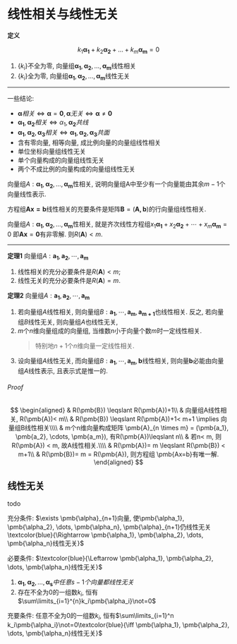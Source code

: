 # 线性相关与线性无关

<b>定义</b>

$$
k_1\pmb{\alpha_1}+k_2 \pmb{\alpha_2}+\dots+k_m \pmb{\alpha_m}=0
$$

1. $\{k_i\}$不全为零, 向量组$\pmb{\alpha_1}, \pmb{\alpha_2}, \dots, \pmb{\alpha_m}$线性相关
2. $\{k_i\}$全为零, 向量组$\pmb{\alpha_1}, \pmb{\alpha_2}, \dots, \pmb{\alpha_m}$线性无关

---

一些结论:

- $\pmb{\alpha} 相关 \iff \pmb{\alpha} = \pmb{0}, \pmb{\alpha} 无关 \iff \pmb{\alpha} \not= \pmb{0}$
- $\pmb{\alpha_1},\pmb{\alpha_2}相关\iff \alpha_1,\pmb{\alpha _2}共线$
- $\pmb{\alpha_1},\pmb{\alpha _2},\pmb{\alpha_3}相关\iff \pmb{\alpha_1},\pmb{\alpha_2},\pmb{\alpha_3}共面$
- 含有零向量, 相等向量, 成比例向量的向量组线性相关
- 单位坐标向量组线性无关
- 单个向量构成的向量组线性无关
- 两个不成比例的向量构成的向量组线性无关

向量组$A:\pmb{\alpha_1}, \pmb{\alpha_2}, \dots, \pmb{\alpha_m}$性相关,
说明向量组A中至少有一个向量能由其余$m-1$个向量线性表示.

方程组$\pmb{Ax=b}$线性相关的充要条件是矩阵$\pmb{B}=(\pmb{A,b})$的行向量组线性相关.

向量组$A:\pmb{\alpha_1}, \pmb{\alpha_2}, \dots, \pmb{\alpha_m}$性相关,
就是齐次线性方程组$x_1\pmb{\alpha_1}+ x_2 \pmb{\alpha_2} + \cdots + x_m \pmb{\alpha_m}=0$
即$\pmb{Ax}=\pmb{0}$有非零解.
则$R(\pmb{A})< m$.

---

<b>定理1</b>
向量组$A: \pmb{a_{1}}, \pmb{a_{2}}, \cdots, \pmb{a_{m}}$

1. 线性相关的充分必要条件是$R(\pmb{A})<m$;
2. 线性无关的充分必要条件是$R(\pmb{A})=m$.

<b>定理2</b>
向量组$A: \pmb{a_{1}}, \pmb{a_{2}}, \cdots, \pmb{a_{m}}$

1. 若向量组$A$线性相关,
   则向量组$B:\pmb{a_1},\cdots,\pmb{a_m},\pmb{a_{m+1}}$也线性相关.
   反之, 若向量组$B$线性无关, 则向量组$A$也线性无关,
2. $m$个$n$维向量组成的向量组, 当维数$n$小于向量个数$m$时一定线性相关.
   > 特别地$n+1$个$n$维向量一定线性相关.
3. 设向量组$A$线性无关, 而向量组$B:\pmb{a_1},\cdots,\pmb{a_m},\pmb{b}$线性相关,
   则向量$\pmb{b}$必能由向量组$A$线性表示, 且表示式是惟一的.

###### Proof

$$
\begin{aligned}
	& R(\pmb{B}) \leqslant R(\pmb{A})+1\\
	& 向量组A线性相关, R(\pmb{A})< m\\
	& R(\pmb{B}) \leqslant R(\pmb{A})+1< m+1 \implies 向量组B线性相关\\\\
	& m个n维向量构成矩阵 \pmb{A}_{n \times m} = (\pmb{a_1}, \pmb{a_2}, \cdots, \pmb{a_m}), 有R(\pmb{A})\leqslant n\\
	& 若n< m, 则 R(\pmb{A}) < m, 故A线性相关.\\\\
	& R(\pmb{A})= m \leqslant R(\pmb{B}) < m+1\\
	& R(\pmb{B})= m = R(\pmb{A}), 则方程组 \pmb{Ax=b}有唯一解.
\end{aligned}
$$

## 线性无关

todo

充分条件: $\exists \pmb{\alpha}_{n+1}向量, 使\pmb{\alpha_1}, \pmb{\alpha_2}, \dots, \pmb{\alpha_n}, \pmb{\alpha}_{n+1}仍线性无关\textcolor{blue}{\Rightarrow \pmb{\alpha_1}, \pmb{\alpha_2}, \dots, \pmb{\alpha_n}线性无关}$

必要条件: $\textcolor{blue}{\Leftarrow \pmb{\alpha_1}, \pmb{\alpha_2}, \dots, \pmb{\alpha_n}线性无关}$

1. $\pmb{\alpha_1}, \pmb{\alpha_2}, \dots, \pmb{\alpha_s}中任意s-1个向量都线性无关$
2. 存在不全为0的一组数$k_i$, 恒有$\sum\limits_{i=1}^{n}k_i\pmb{\alpha_i}\not=0$

充要条件: 任意不全为0的一组数$k_i$, 恒有$\sum\limits_{i=1}^n k_i\pmb{\alpha_i}\not=0\textcolor{blue}{\iff \pmb{\alpha_1}, \pmb{\alpha_2}, \dots, \pmb{\alpha_n}线性无关}$
